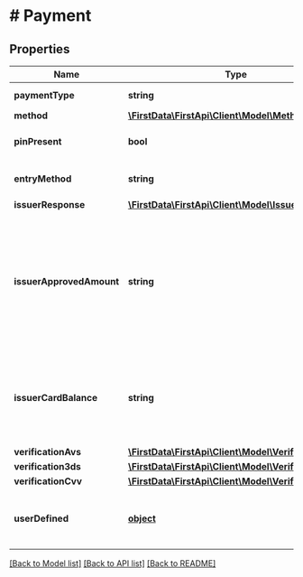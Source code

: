 # # Payment

## Properties

Name | Type | Description | Notes
------------ | ------------- | ------------- | -------------
**paymentType** | **string** | Defines the type of the payment. | 
**method** | [**\FirstData\FirstApi\Client\Model\Method**](Method.md) |  | 
**pinPresent** | **bool** | Indicates if the cards Personal Identification Number was supplied. | 
**entryMethod** | **string** | The method in which the card information entered the system. | 
**issuerResponse** | [**\FirstData\FirstApi\Client\Model\IssuerResponse**](IssuerResponse.md) |  | [optional] 
**issuerApprovedAmount** | **string** | The actual approved amount. This field should be filled in when the message has already passed through the issuer (e.g. post-authorization). For transaction/authorization this amount refers to the amount that was locked on the card-holders account. | [optional] 
**issuerCardBalance** | **string** | The payment methods account balance if available. This field should be filled in when the message has already passed through the issuer (e.g. post-authorization). | [optional] 
**verificationAvs** | [**\FirstData\FirstApi\Client\Model\VerificationAvs**](VerificationAvs.md) |  | [optional] 
**verification3ds** | [**\FirstData\FirstApi\Client\Model\Verification3ds**](Verification3ds.md) |  | [optional] 
**verificationCvv** | [**\FirstData\FirstApi\Client\Model\VerificationCvv**](VerificationCvv.md) |  | [optional] 
**userDefined** | [**object**](.md) | A JSON object that carries any additional information that might be helpful for fraud detection. | [optional] 

[[Back to Model list]](../../README.md#documentation-for-models) [[Back to API list]](../../README.md#documentation-for-api-endpoints) [[Back to README]](../../README.md)


